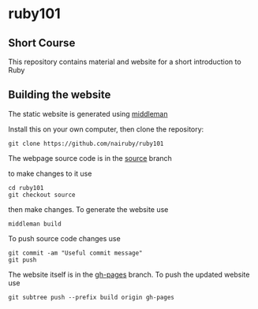 # ruby101
## Short Course

This repository contains material and website for a short 
introduction to Ruby

## Building the website

The static website is generated using [middleman](https://middlemanapp.com)

Install this on your own computer, then clone the repository:
```
git clone https://github.com/nairuby/ruby101
```

The webpage source code is in the
[source](https://github.com/nairuby/ruby101/tree/source) branch

to make changes to it use
```
cd ruby101
git checkout source
```

then make changes. To generate the website use
```
middleman build
```

To push source code changes use
```
git commit -am "Useful commit message"
git push
```

The website itself is in the 
[gh-pages](https://github.com/nairuby/ruby101/tree/gh-pages) branch.
To push the updated website use
```
git subtree push --prefix build origin gh-pages
```
